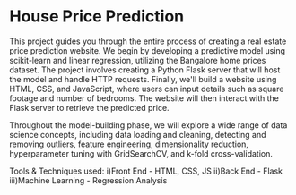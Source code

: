# House Price Prediction

This project guides you through the entire process of creating a real estate price prediction website. We begin by developing a predictive model using scikit-learn and linear regression, utilizing the Bangalore home prices dataset. The project involves creating a Python Flask server that will host the model and handle HTTP requests. Finally, we'll build a website using HTML, CSS, and JavaScript, where users can input details such as square footage and number of bedrooms. The website will then interact with the Flask server to retrieve the predicted price.

Throughout the model-building phase, we will explore a wide range of data science concepts, including data loading and cleaning, detecting and removing outliers, feature engineering, dimensionality reduction, hyperparameter tuning with GridSearchCV, and k-fold cross-validation.

Tools & Techniques used:
  i)Front End - HTML, CSS, JS
  ii)Back End - Flask
  iii)Machine Learning - Regression Analysis 
  



